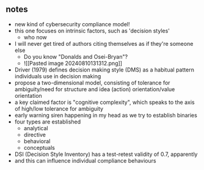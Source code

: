 ## notes
- new kind of cybersecurity compliance model!
- this one focuses on intrinsic factors, such as 'decision styles'
	- who now
- I will never get tired of authors citing themselves as if they're someone else
	- Do you know "Donalds and Osei-Bryan"?
	- ![[Pasted image 20240810131312.png]]
- Driver (1979) defines decision making style (DMS) as a habitual pattern individuals use in decision making
- propose a two-dimensional model, consisting of tolerance for ambiguity/need for structure and idea (action) orientation/value orientation
- a key claimed factor is "cognitive complexity", which speaks to the axis of high/low tolerance for ambiguity
- early warning siren happening in my head as we try to establish binaries
- four types are established
	- analytical
	- directive
	- behavioral
	- conceptuals
- DSI (Decision Style Inventory) has a test-retest validity of 0.7, apparently
- and this can influence individual compliance behaviours